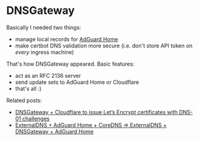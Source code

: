 DNSGateway
==========

Basically I needed two things:
  - manage local records for [AdGuard Home](https://adguard.com/en/adguard-home/overview.html)
  - make certbot DNS validation more secure (i.e. don't store API token on _every_ ingress machine)

That's how DNSGateway appeared. Basic features:
  - act as an RFC 2136 server
  - send update sets to AdGuard Home or Cloudflare
  - that's all :)

Related posts:
  - [DNSGateway + Cloudflare to issue Let’s Encrypt certificates with DNS-01 challenges](https://ut.buglloc.com/home-infra/dnsgateway-acme/)
  - [ExternalDNS + AdGuard Home + CoreDNS => ExternalDNS + DNSGateway + AdGuard Home](https://ut.buglloc.com/home-infra/bye-coredns/)
